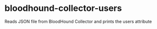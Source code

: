 # bloodhound-collector-users
Reads JSON file from BloodHound Collector and prints the users attribute
